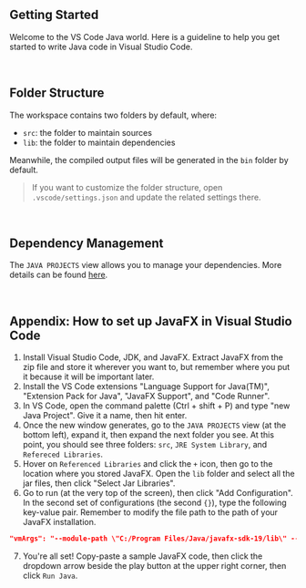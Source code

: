## Getting Started

Welcome to the VS Code Java world. Here is a guideline to help you get started to write Java code in Visual Studio Code.

<br>

## Folder Structure

The workspace contains two folders by default, where:

- `src`: the folder to maintain sources
- `lib`: the folder to maintain dependencies

Meanwhile, the compiled output files will be generated in the `bin` folder by default.

> If you want to customize the folder structure, open `.vscode/settings.json` and update the related settings there.

<br>


## Dependency Management

The `JAVA PROJECTS` view allows you to manage your dependencies. More details can be found [here](https://github.com/microsoft/vscode-java-dependency#manage-dependencies).

<br>

## Appendix: How to set up JavaFX in Visual Studio Code

1. Install Visual Studio Code, JDK, and JavaFX. Extract JavaFX from the zip file and store it wherever you want to, but remember where you put it because it will be important later.
2. Install the VS Code extensions "Language Support for Java(TM)", "Extension Pack for Java", "JavaFX Support", and "Code Runner".
3. In VS Code, open the command palette (Ctrl + shift + P) and type "new Java Project". Give it a name, then hit enter.
4. Once the new window generates, go to the `JAVA PROJECTS` view (at the bottom left), expand it, then expand the next folder you see. At this point, you should see three folders: `src`, `JRE System Library`, and `Refereced Libraries`.
5. Hover on `Referenced Libraries` and click the `+` icon, then go to the location where you stored JavaFX. Open the `lib` folder and select all the jar files, then click "Select Jar Libraries".
6. Go to run (at the very top of the screen), then click "Add Configuration". In the second set of configurations (the second `{}`), type the following key-value pair. Remember to modify the file path to the path of your JavaFX installation.
```json
"vmArgs": "--module-path \"C:/Program Files/Java/javafx-sdk-19/lib\" --add-modules javafx.controls,javafx.fxml",
```
7. You're all set! Copy-paste a sample JavaFX code, then click the dropdown arrow beside the play button at the upper right corner, then click `Run Java`.
